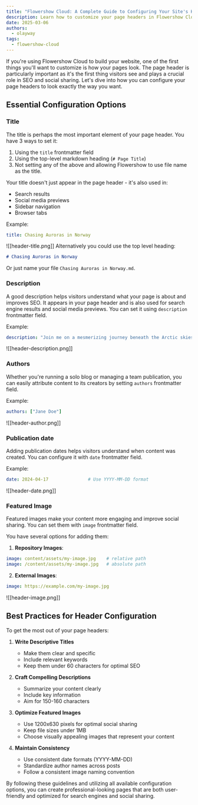 ```yaml
---
title: "Flowershow Cloud: A Complete Guide to Configuring Your Site's Header"
description: Learn how to customize your page headers in Flowershow Cloud with frontmatter configuration options for titles, descriptions, authors, dates, and featured images.
date: 2025-03-06
authors:
  - olayway
tags:
  - flowershow-cloud
---
```


If you're using Flowershow Cloud to build your website, one of the first things you'll want to customize is how your pages look. The page header is particularly important as it's the first thing visitors see and plays a crucial role in SEO and social sharing. Let's dive into how you can configure your page headers to look exactly the way you want.

## Essential Configuration Options

### Title

The title is perhaps the most important element of your page header. You have 3 ways to set it:

1. Using the `title` frontmatter field
2. Using the top-level markdown heading (`# Page Title`)
3. Not setting any of the above and allowing Flowershow to use file name as the title.

Your title doesn't just appear in the page header - it's also used in:
- Search results
- Social media previews
- Sidebar navigation
- Browser tabs

Example:
```yaml
title: Chasing Auroras in Norway
```

![[header-title.png]]
Alternatively you could use the top level heading:
```markdown
# Chasing Auroras in Norway
```

Or just name your file `Chasing Auroras in Norway.md`.

### Description

A good description helps visitors understand what your page is about and improves SEO. It appears in your page header and is also used for search engine results and social media previews. You can set it using `description` frontmatter field.

Example:
```yaml
description: "Join me on a mesmerizing journey beneath the Arctic skies, where nature's most enchanting spectacle dances."
```

![[header-description.png]]
### Authors

Whether you're running a solo blog or managing a team publication, you can easily attribute content to its creators by setting `authors` frontmatter field.

Example:
```yaml
authors: ["Jane Doe"]
```

![[header-author.png]]
### Publication date

Adding publication dates helps visitors understand when content was created. You can configure it with `date` frontmatter field.

Example:
```yaml
date: 2024-04-17               # Use YYYY-MM-DD format
```

![[header-date.png]]

### Featured Image

Featured images make your content more engaging and improve social sharing. You can set them with `image` frontmatter field.

You have several options for adding them:

1. **Repository Images**:
```yaml
image: content/assets/my-image.jpg    # relative path
image: /content/assets/my-image.jpg   # absolute path
```

2. **External Images**:
```yaml
image: https://example.com/my-image.jpg
```

![[header-image.png]]
## Best Practices for Header Configuration

To get the most out of your page headers:

1. **Write Descriptive Titles**
   - Make them clear and specific
   - Include relevant keywords
   - Keep them under 60 characters for optimal SEO

2. **Craft Compelling Descriptions**
   - Summarize your content clearly
   - Include key information
   - Aim for 150-160 characters

3. **Optimize Featured Images**
   - Use 1200x630 pixels for optimal social sharing
   - Keep file sizes under 1MB
   - Choose visually appealing images that represent your content

4. **Maintain Consistency**
   - Use consistent date formats (YYYY-MM-DD)
   - Standardize author names across posts
   - Follow a consistent image naming convention

By following these guidelines and utilizing all available configuration options, you can create professional-looking pages that are both user-friendly and optimized for search engines and social sharing.